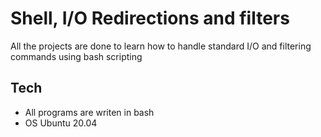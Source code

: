 # Shell, I/O Redirections and filters

All the projects are done to learn how to handle standard I/O and filtering commands using bash scripting

## Tech
* All programs are writen in bash
* OS Ubuntu 20.04

